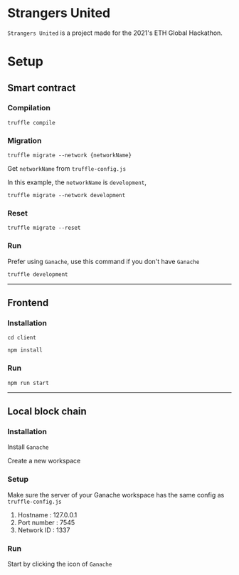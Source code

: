 # Strangers United
`Strangers United` is a project made for the 2021's ETH Global Hackathon.


# Setup

## Smart contract

### Compilation

```
truffle compile
```

### Migration

```
truffle migrate --network {networkName}
```

Get `networkName` from `truffle-config.js`

In this example, the `networkName` is `development`,

```
truffle migrate --network development
```

### Reset

```
truffle migrate --reset
```

### Run

Prefer using `Ganache`, use this command if you don't have `Ganache`

```
truffle development
```

---

## Frontend

### Installation

```
cd client

npm install
```

### Run

```
npm run start
```

---

## Local block chain

### Installation

Install `Ganache`

Create a new workspace

### Setup

Make sure the server of your Ganache workspace has the same config as `truffle-config.js`

1. Hostname : 127.0.0.1
2. Port number : 7545
3. Network ID : 1337

### Run

Start by clicking the icon of `Ganache`